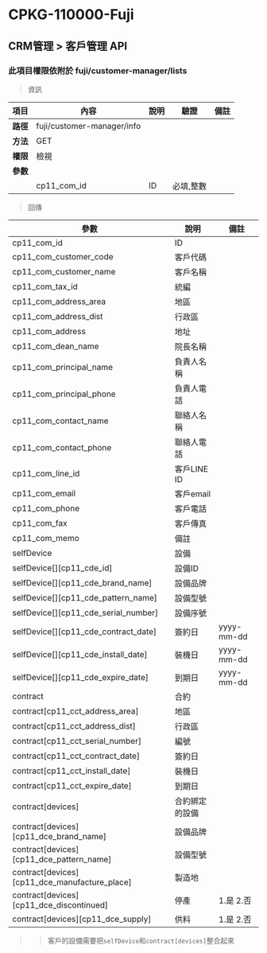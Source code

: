 # CPKG-110000-Fuji

## CRM管理 > 客戶管理 API

### 此項目權限依附於 fuji/customer-manager/lists

> 資訊

| 項目                      | 內容                       | 說明                |驗證                      |   備註         |
|---------------------------|----------------------------|----------------------|-----------------|----------------|
| <b>路徑</b>               | fuji/customer-manager/info    |                        |                |                  |
| <b>方法</b>               | GET                        |                    |                    |                 |
| <b>權限</b>               | 檢視                       |                     |                   |                 |
| <b>參數</b>               |                            |                       |                 |                 |
|                          | cp11_com_id             | ID            | 必填,整數               |                 |

> 回傳

| 參數                                                                        | 說明                            | 備註                           |
|----------------------------------------------------------------------------|--------------------------------|--------------------------------|
| cp11_com_id               | ID                            |                                |
| cp11_com_customer_code               | 客戶代碼                            |                                |
| cp11_com_customer_name               | 客戶名稱                            |                                |
| cp11_com_tax_id             | 統編                            |                                |
| cp11_com_address_area             | 地區                            |                                |
| cp11_com_address_dist             | 行政區                            |                                |
| cp11_com_address             | 地址                            |                                |
| cp11_com_dean_name             | 院長名稱                            |                                |
| cp11_com_principal_name             | 負責人名稱                            |                                |
| cp11_com_principal_phone             | 負責人電話                            |                                |
| cp11_com_contact_name             | 聯絡人名稱                            |                                |
| cp11_com_contact_phone             | 聯絡人電話                            |                                |
| cp11_com_line_id             | 客戶LINE ID                            |                                |
| cp11_com_email             | 客戶email                            |                                |
| cp11_com_phone             | 客戶電話                            |                                |
| cp11_com_fax             | 客戶傳真                            |                                |
| cp11_com_memo             | 備註                            |                                |
| selfDevice             | 設備                            |                                |
| selfDevice[][cp11_cde_id]             | 設備ID                            |                                |
| selfDevice[][cp11_cde_brand_name]             | 設備品牌                            |                                |
| selfDevice[][cp11_cde_pattern_name]             | 設備型號                            |                                |
| selfDevice[][cp11_cde_serial_number]             | 設備序號                            |                                |
| selfDevice[][cp11_cde_contract_date]             | 簽約日                            | yyyy-mm-dd                               |
| selfDevice[][cp11_cde_install_date]             | 裝機日                            | yyyy-mm-dd                               |
| selfDevice[][cp11_cde_expire_date]             | 到期日                            | yyyy-mm-dd                               |
| contract               | 合約                            |                                |
| contract[cp11_cct_address_area]               | 地區                            |                                |
| contract[cp11_cct_address_dist]               | 行政區                            |                                |
| contract[cp11_cct_serial_number]               | 編號                            |                                |
| contract[cp11_cct_contract_date]               | 簽約日                            |                                |
| contract[cp11_cct_install_date]               | 裝機日                            |                                |
| contract[cp11_cct_expire_date]               | 到期日                            |                                |
| contract[devices]               | 合約綁定的設備                            |                                |
| contract[devices][cp11_dce_brand_name]               | 設備品牌                            |                                |
| contract[devices][cp11_dce_pattern_name]               | 設備型號                            |                                |
| contract[devices][cp11_dce_manufacture_place]               | 製造地                            |                                |
| contract[devices][cp11_dce_discontinued]               | 停產                             | 1.是 2.否                               |
| contract[devices][cp11_dce_supply]               | 供料                         | 1.是 2.否                               |

>> 客戶的設備需要把```selfDevice```和```contract[devices]```整合起來
